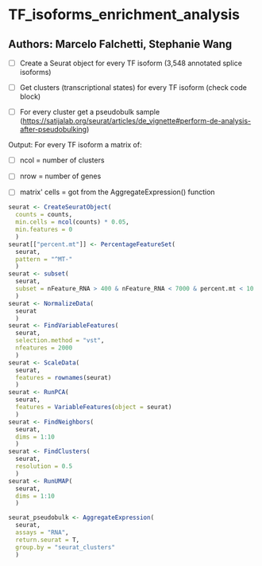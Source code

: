 # TF_isoforms_enrichment_analysis

## Authors: Marcelo Falchetti, Stephanie Wang

- [ ] Create a Seurat object for every TF isoform (3,548 annotated splice isoforms)

- [ ] Get clusters (transcriptional states) for every TF isoform (check code block)

- [ ] For every cluster get a pseudobulk sample (https://satijalab.org/seurat/articles/de_vignette#perform-de-analysis-after-pseudobulking)

Output: For every TF isoform a matrix of:

- [ ] ncol = number of clusters
  
- [ ] nrow = number of genes
  
- [ ] matrix' cells = got from the AggregateExpression() function

```r
seurat <- CreateSeuratObject(
  counts = counts, 
  min.cells = ncol(counts) * 0.05, 
  min.features = 0
  )
seurat[["percent.mt"]] <- PercentageFeatureSet(
  seurat, 
  pattern = "^MT-"
  )
seurat <- subset(
  seurat, 
  subset = nFeature_RNA > 400 & nFeature_RNA < 7000 & percent.mt < 10
  )
seurat <- NormalizeData(
  seurat
  )
seurat <- FindVariableFeatures(
  seurat, 
  selection.method = "vst", 
  nfeatures = 2000
  )
seurat <- ScaleData(
  seurat, 
  features = rownames(seurat)
  )
seurat <- RunPCA(
  seurat, 
  features = VariableFeatures(object = seurat)
  )
seurat <- FindNeighbors(
  seurat, 
  dims = 1:10
  )
seurat <- FindClusters(
  seurat, 
  resolution = 0.5
  )
seurat <- RunUMAP(
  seurat, 
  dims = 1:10
  )
```

```r
seurat_pseudobulk <- AggregateExpression(
  seurat, 
  assays = "RNA", 
  return.seurat = T, 
  group.by = "seurat_clusters"
  )
```
